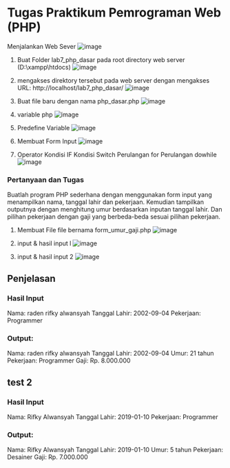 # Tugas Praktikum Pemrograman Web (PHP)

Menjalankan Web Sever
![image](https://github.com/user-attachments/assets/a9c9ddd2-7293-4d4a-bc78-045bec6ba465)

1. Buat Folder lab7_php_dasar pada root directory web server (D:\xampp\htdocs)
   ![image](https://github.com/user-attachments/assets/85781ee7-fd20-4b0f-9ba4-be01f7be01d4)

2. mengakses direktory tersebut pada web server dengan mengakses URL: http://localhost/lab7_php_dasar/ 
![image](https://github.com/user-attachments/assets/851a9a4e-c13c-436f-9722-28ddf2bf71f7)

3. Buat file baru dengan nama php_dasar.php
   ![image](https://github.com/user-attachments/assets/fa8d1e1e-011e-4c12-8910-afc2ed94dcf5)

4. variable php
   ![image](https://github.com/user-attachments/assets/4d8df819-eac3-465b-80bb-126572f10b22)

5. Predefine Variable
   ![image](https://github.com/user-attachments/assets/0d06cdcc-bb3a-4006-9e70-c694c1772cba)

6. Membuat Form Input
   ![image](https://github.com/user-attachments/assets/751f4f52-9e2c-4a0f-94b6-b8d86a9f92e0)

7. Operator Kondisi IF Kondisi Switch Perulangan for Perulangan dowhile
   ![image](https://github.com/user-attachments/assets/116adcac-1740-4f05-af1c-9e03de5f4070)

### Pertanyaan dan Tugas
Buatlah program PHP sederhana dengan menggunakan form input yang menampilkan
nama, tanggal lahir dan pekerjaan. Kemudian tampilkan outputnya dengan menghitung
umur berdasarkan inputan tanggal lahir. Dan pilihan pekerjaan dengan gaji yang
berbeda-beda sesuai pilihan pekerjaan.

1. Membuat File file bernama form_umur_gaji.php
   ![image](https://github.com/user-attachments/assets/cba4ac3a-f0ff-4b49-9ab3-3284ec593092)

2. input & hasil input l
   ![image](https://github.com/user-attachments/assets/036ddb3b-1132-4fd0-afa2-8e8439136027)

3. input & hasil input 2
   ![image](https://github.com/user-attachments/assets/c2eb6365-8ee3-47f3-94d8-b8471b9bfa66)

## Penjelasan
### Hasil Input
Nama: raden rifky alwansyah
Tanggal Lahir: 2002-09-04
Pekerjaan: Programmer

### Output:
Nama: raden rifky alwansyah
Tanggal Lahir: 2002-09-04
Umur: 21 tahun
Pekerjaan: Programmer
Gaji: Rp. 8.000.000

## test 2
### Hasil Input
Nama: Rifky Alwansyah
Tanggal Lahir: 2019-01-10
Pekerjaan: Programmer

### Output:
Nama: Rifky Alwansyah
Tanggal Lahir: 2019-01-10
Umur: 5 tahun
Pekerjaan: Desainer
Gaji: Rp. 7.000.000
